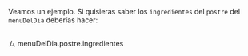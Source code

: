Veamos un ejemplo. Si quisieras saber los `ingredientes` del `postre` del `menuDelDia` deberías hacer:

> ```javascript
ム menuDelDia.postre.ingredientes
```
